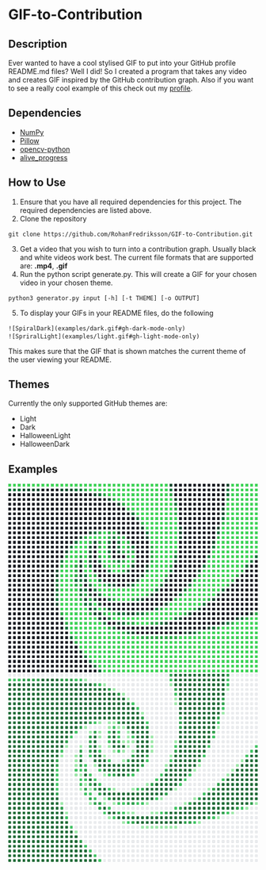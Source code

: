 # GIF-to-Contribution

## Description

Ever wanted to have a cool stylised GIF to put into your GitHub profile README.md files? Well I did! So I created a program that takes any video and creates GIF inspired by the GitHub contribution graph. Also if you want to see a really cool example of this check out my [profile](https://github.com/RohanFredriksson).

## Dependencies

 - [NumPy](https://numpy.org/install/)
 - [Pillow](https://pypi.org/project/Pillow/)
 - [opencv-python](https://pypi.org/project/opencv-python/)
 - [alive_progress](https://github.com/rsalmei/alive-progress)

## How to Use

1. Ensure that you have all required dependencies for this project. The required dependencies are listed above.
2. Clone the repository
```
git clone https://github.com/RohanFredriksson/GIF-to-Contribution.git
```
3. Get a video that you wish to turn into a contribution graph. Usually black and white videos work best. The current file formats that are supported are: **.mp4**, **.gif**
4. Run the python script generate.py. This will create a GIF for your chosen video in your chosen theme.
```
python3 generator.py input [-h] [-t THEME] [-o OUTPUT]
```
5. To display your GIFs in your README files, do the following
```
![SpiralDark](examples/dark.gif#gh-dark-mode-only)
![SpriralLight](examples/light.gif#gh-light-mode-only)
```
This makes sure that the GIF that is shown matches the current theme of the user viewing your README.

## Themes
Currently the only supported GitHub themes are:
 - Light
 - Dark
 - HalloweenLight
 - HalloweenDark

## Examples

![SpiralDark](examples/dark.gif#gh-dark-mode-only)
![SpriralLight](examples/light.gif#gh-light-mode-only)
